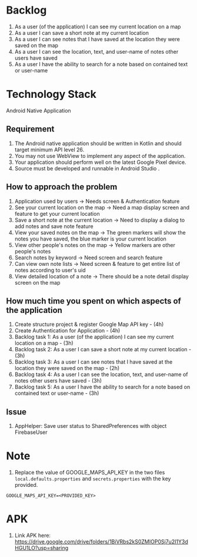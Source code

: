 # Backlog
1. As a user (of the application) I can see my current location on a map 
2. As a user I can save a short note at my current location
3. As a user I can see notes that I have saved at the location they were saved on the map
4. As a user I can see the location, text, and user-name of notes other users have saved
5. As a user I have the ability to search for a note based on contained text or user-name

# Technology Stack
Android Native Application

## Requirement
1. The Android native application should be written in Kotlin and should target minimum API level 26.
2. You may not use WebView to implement any aspect of the application.
3. Your application should perform well on the latest Google Pixel device.
4. Source must be developed and runnable in Android Studio .

## How to approach the problem
1. Application used by users -> Needs screen & Authentication feature
2. See your current location on the map -> Need a map display screen and feature to get your current location
3. Save a short note at the current location -> Need to display a dialog to add notes and save note feature
4. View your saved notes on the map -> The green markers will show the notes you have saved, the blue marker is your current location
5. View other people's notes on the map -> Yellow markers are other people's notes
6. Search notes by keyword -> Need screen and search feature 
7. Can view own note lists -> Need screen & feature to get entire list of notes according to user's uid 
8. View detailed location of a note -> There should be a note detail display screen on the map

## How much time you spent on which aspects of the application

1. Create structure project & register Google Map API key - (4h)
2. Create Authentication for Application - (4h)
3. Backlog task 1: As a user (of the application) I can see my current location on a map - (3h)
4. Backlog task 2: As a user I can save a short note at my current location - (3h)
5. Backlog task 3: As a user I can see notes that I have saved at the location they were saved on the map - (2h)
6. Backlog task 4: As a user I can see the location, text, and user-name of notes other users have saved - (3h)
7. Backlog task 5: As a user I have the ability to search for a note based on contained text or user-name - (3h)

## Issue
1. AppHelper: Save user status to SharedPreferences with object FirebaseUser

# Note
1. Replace the value of GOOGLE_MAPS_API_KEY in the two files `local.defaults.properties` and `secrets.properties` with the key provided.
```
GOOGLE_MAPS_API_KEY=<PROVIDED_KEY>
```

# APK
1. Link APK here: https://drive.google.com/drive/folders/1BiVRbs2kS0ZMIOP0Sj7u2I1Y3dHGU1LO?usp=sharing
